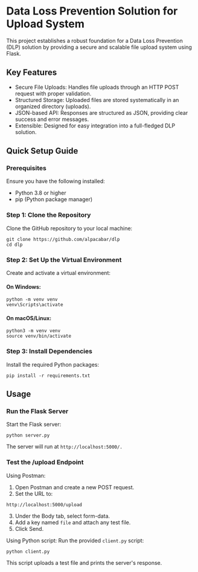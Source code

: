 #  Data Loss Prevention Solution for Upload System 

This project establishes a robust foundation for a Data Loss Prevention (DLP) solution by providing a secure and scalable file upload system using Flask.

## Key Features

- Secure File Uploads: Handles file uploads through an HTTP POST request with proper validation.
- Structured Storage: Uploaded files are stored systematically in an organized directory (uploads).
- JSON-based API: Responses are structured as JSON, providing clear success and error messages.
- Extensible: Designed for easy integration into a full-fledged DLP solution.

##  Quick Setup Guide
### Prerequisites
Ensure you have the following installed:
- Python 3.8 or higher
- pip (Python package manager)

### Step 1: Clone the Repository
Clone the GitHub repository to your local machine:

```
git clone https://github.com/alpacabar/dlp
cd dlp
```

### Step 2: Set Up the Virtual Environment

Create and activate a virtual environment:
#### On Windows:
```
python -m venv venv
venv\Scripts\activate
```
#### On macOS/Linux:
```
python3 -m venv venv
source venv/bin/activate
```

### Step 3: Install Dependencies

Install the required Python packages:
```
pip install -r requirements.txt
```

## Usage
### Run the Flask Server
Start the Flask server:
```
python server.py
```
The server will run at ```http://localhost:5000/.```

### Test the /upload Endpoint
Using Postman: 
1. Open Postman and create a new POST request.
2. Set the URL to:
```
http://localhost:5000/upload
```
3. Under the Body tab, select form-data.
4. Add a key named ```file``` and attach any test file.
5. Click Send.

Using Python script: 
Run the provided ```client.py``` script:
```
python client.py
```
This script uploads a test file and prints the server's response.


